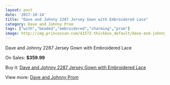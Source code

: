 ```yaml
---
layout: post
date: '2017-10-14'
title: "Dave and Johnny 2287 Jersey Gown with Embroidered Lace"
category: Dave and Johnny Prom
tags: ["with","beaded","embroidered","charming","prom"]
image: http://img.princessan.com/41572-thickbox_default/dave-and-johnny-2287-jersey-gown-with-embroidered-lace.jpg
---
```

Dave and Johnny 2287 Jersey Gown with Embroidered Lace

On Sales: **$359.99**
<a href="https://www.princessan.com/en/dave-and-johnny-prom/19362-dave-and-johnny-2287-jersey-gown-with-embroidered-lace.html"><amp-img layout="responsive" width="600" height="600" src="//img.princessan.com/41572-thickbox_default/dave-and-johnny-2287-jersey-gown-with-embroidered-lace.jpg" alt="Dave and Johnny 2287 Jersey Gown with Embroidered Lace 0" /></a>
<a href="https://www.princessan.com/en/dave-and-johnny-prom/19362-dave-and-johnny-2287-jersey-gown-with-embroidered-lace.html"><amp-img layout="responsive" width="600" height="600" src="//img.princessan.com/41573-thickbox_default/dave-and-johnny-2287-jersey-gown-with-embroidered-lace.jpg" alt="Dave and Johnny 2287 Jersey Gown with Embroidered Lace 1" /></a>

Buy it: [Dave and Johnny 2287 Jersey Gown with Embroidered Lace](https://www.princessan.com/en/dave-and-johnny-prom/19362-dave-and-johnny-2287-jersey-gown-with-embroidered-lace.html "Dave and Johnny 2287 Jersey Gown with Embroidered Lace")

View more: [Dave and Johnny Prom](https://www.princessan.com/en/181-dave-and-johnny-prom "Dave and Johnny Prom")